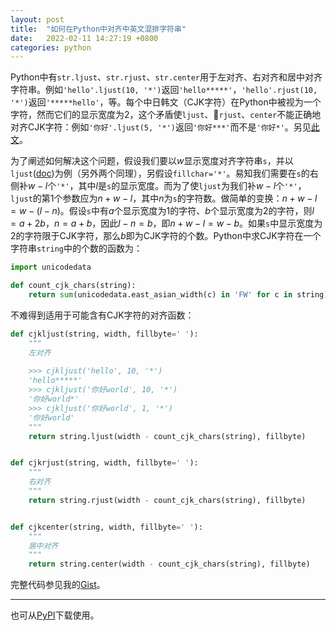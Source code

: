 ```yaml
---
layout: post
title:  "如何在Python中对齐中英文混排字符串"
date:   2022-02-11 14:27:19 +0800
categories: python
---
```


Python中有`str.ljust`、`str.rjust`、`str.center`用于左对齐、右对齐和居中对齐字符串。例如`'hello'.ljust(10, '*')`返回`'hello*****'`，`'hello'.rjust(10, '*')`返回`'*****hello'`，等。每个中日韩文（CJK字符）在Python中被视为一个字符，然而它们的显示宽度为2，这个矛盾使`ljust`、`rjust`、`center`不能正确地对齐CJK字符：例如`'你好'.ljust(5, '*')`返回`'你好***'`而不是`'你好*'`。另见[此文](https://blog.csdn.net/qq_45537774/article/details/99727637)。

为了阐述如何解决这个问题，假设我们要以$w$显示宽度对齐字符串`s`，并以`ljust`([doc](https://docs.python.org/3/library/stdtypes.html#str.ljust))为例（另外两个同理），另假设`fillchar='*'`。易知我们需要在`s`的右侧补$w-l$个`'*'`，其中$l$是`s`的显示宽度。而为了使`ljust`为我们补$w-l$个`'*'`，`ljust`的第1个参数应为$n+w-l$，其中$n$为`s`的字符数。做简单的变换：$n+w-l = w-(l-n)$。假设`s`中有$a$个显示宽度为1的字符、$b$个显示宽度为2的字符，则$l=a+2b$，$n=a+b$，因此$l-n=b$，即$n+w-l=w-b$。如果`s`中显示宽度为2的字符限于CJK字符，那么$b$即为CJK字符的个数。Python中求CJK字符在一个字符串`string`中的个数的函数为：

```python
import unicodedata

def count_cjk_chars(string):
    return sum(unicodedata.east_asian_width(c) in 'FW' for c in string)
```

不难得到适用于可能含有CJK字符的对齐函数：

```python
def cjkljust(string, width, fillbyte=' '):
    """
    左对齐
    
    >>> cjkljust('hello', 10, '*')
    'hello*****'
    >>> cjkljust('你好world', 10, '*')
    '你好world*'
    >>> cjkljust('你好world', 1, '*')
    '你好world'
    """
    return string.ljust(width - count_cjk_chars(string), fillbyte)


def cjkrjust(string, width, fillbyte=' '):
    """
    右对齐
    """
    return string.rjust(width - count_cjk_chars(string), fillbyte)


def cjkcenter(string, width, fillbyte=' '):
    """
    居中对齐
    """
    return string.center(width - count_cjk_chars(string), fillbyte)
```

完整代码参见我的[Gist](https://gist.github.com/kkew3/8bb9aa225a6c82ae5e1a0fa609c9a65a)。

---

也可从[PyPI](https://pypi.org/project/cjkjust/)下载使用。
